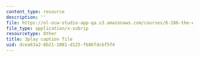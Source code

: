 ```yaml
---
content_type: resource
description: ''
file: https://ol-ocw-studio-app-qa.s3.amazonaws.com/courses/8-286-the-early-universe-fall-2013/dcea63a28b211081d125f686fdcbf5f4_eUYIcR1VGns.srt
file_type: application/x-subrip
resourcetype: Other
title: 3play caption file
uid: dcea63a2-8b21-1081-d125-f686fdcbf5f4
---
```

